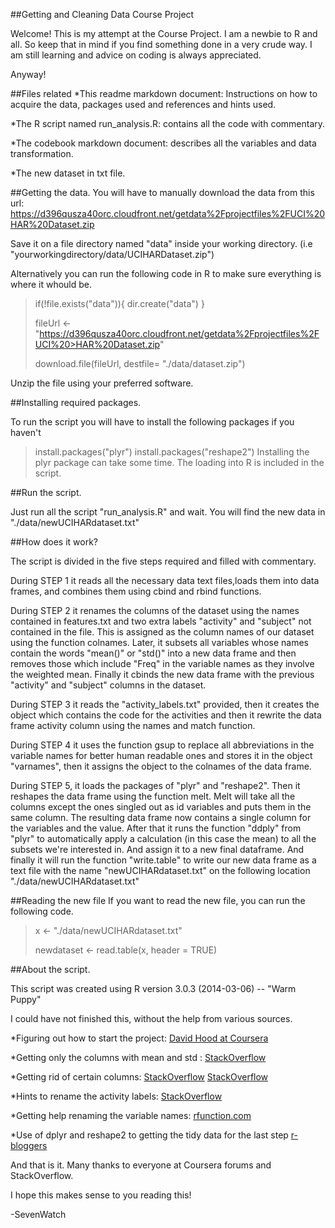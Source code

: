 ##Getting and Cleaning Data Course Project


Welcome! This is my attempt at the Course Project. I am a newbie to R and all.
So keep that in mind if you find something done in a very crude way. 
I am still learning and advice on coding is always appreciated.

Anyway!


##Files related
*This readme markdown document: Instructions on how to acquire the data, packages used and references and hints used.

*The R script named run_analysis.R: contains all the code with commentary.

*The codebook markdown document: describes all the variables and data transformation.

*The new dataset in txt file.


##Getting the data.
You will have to manually download the data from this url:  https://d396qusza40orc.cloudfront.net/getdata%2Fprojectfiles%2FUCI%20HAR%20Dataset.zip

Save it on a file directory named "data" inside your working directory. 
(i.e "yourworkingdirectory/data/UCIHARDataset.zip")

Alternatively you can run the following code in R to make sure everything is where it whould be.

>if(!file.exists("data")){
>      dir.create("data")
>      }
>
>fileUrl <- "https://d396qusza40orc.cloudfront.net/getdata%2Fprojectfiles%2FUCI%20>HAR%20Dataset.zip"
>
>download.file(fileUrl, destfile= "./data/dataset.zip")

Unzip the file using your preferred software. 


##Installing required packages.

To run the script you will have to install the following packages if you haven't
>install.packages("plyr")
>install.packages("reshape2")
Installing the plyr package can take some time.
The loading into R is included in the script.


##Run the script.

Just run all the script "run_analysis.R" and wait. 
You will find the new data in "./data/newUCIHARdataset.txt"

##How does it work?

The script is divided in the five steps required and filled with commentary.

During STEP 1 it reads all the necessary data text files,loads them into data frames, and combines them using cbind and rbind functions.

During STEP 2 it renames the columns of the dataset using the names contained in features.txt and two extra labels "activity" and "subject" not contained in the file. This is assigned as the column names of our dataset using the function colnames. Later, it subsets all variables whose names contain the words "mean()" or "std()" into a new data frame and then removes those which include "Freq" in the variable names as they involve the weighted mean. Finally it cbinds the new data frame with the previous "activity" and "subject" columns in the dataset.

During STEP 3 it reads the "activity_labels.txt" provided, then it creates the object which contains the code for the activities and then it rewrite the data frame activity column using the names and match function.

During STEP 4 it uses the function gsup to replace all abbreviations in the variable names for better human readable ones and stores it in the object "varnames", then it assigns the object to the colnames of the data frame.

During STEP 5, it loads the packages of "plyr" and "reshape2". Then it reshapes the data frame using the function melt.  Melt will take all the columns except the ones singled out as id variables and puts them in the same column. The resulting data frame now contains a single column for the variables and the  value. After that it runs the function "ddply" from "plyr" to automatically apply a calculation (in this case the mean) to all the subsets we're interested in. And assign it to a new final dataframe.
And finally it will run the function "write.table" to write our new data frame as a text file with the name "newUCIHARdataset.txt" on the following location "./data/newUCIHARdataset.txt"


##Reading the new file
If you want to read the new file, you can run the following code.

>x <- "./data/newUCIHARdataset.txt"
>
>newdataset <- read.table(x, header = TRUE)


##About the script.

This script was created using R version 3.0.3 (2014-03-06) -- "Warm Puppy"

I could have not finished this, without the help from various sources.

*Figuring out how to start the project: 
[David Hood at Coursera](https://class.coursera.org/getdata-007/forum/thread?thread_id=49)

*Getting only the columns with mean and std :
[StackOverflow](http://stackoverflow.com/questions/18587334/subset-data-to-contain-only-columns-whose-names-match-a-condition
)

*Getting rid of certain columns:
[StackOverflow](http://stackoverflow.com/questions/7072159/how-do-you-remove-columns-from-a-data-frame) [StackOverflow](http://stackoverflow.com/questions/4605206/drop-columns-r-data-frame)

*Hints to rename the activity labels:
[StackOverflow](http://stackoverflow.com/questions/10002536/how-do-i-replace-numeric-codes-with-value-labels-from-a-lookup-table)

*Getting help renaming the variable names:
[rfunction.com](http://rfunction.com/archives/2354)

*Use of dplyr and reshape2 to getting the tidy data for the last step
[r-bloggers](http://www.r-bloggers.com/using-r-quickly-calculating-summary-statistics-from-a-data-frame/)

And that is it. Many thanks to everyone at Coursera forums and StackOverflow.

I hope this makes sense to you reading this! 


-SevenWatch
